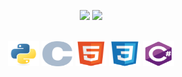 
<p align="center">
  <img height="180em" src="https://github-readme-stats.vercel.app/api?username=gui100O&show_icons=true&hide_border=true&bg_color=00000000&title_color=ADD8E6&icon_color=FF1A1A&text_color=FFFFFF" />
  <img height="180em" src="https://github-readme-stats.vercel.app/api/top-langs/?username=gui100O&layout=compact&hide_border=true&bg_color=00000000&title_color=ADD8E6&text_color=FFFFFF" />
</p>


<div align="center" style="display: inline_block"><br>
  <img align="center" alt="Python" height="40" width="50" src="https://raw.githubusercontent.com/devicons/devicon/master/icons/python/python-original.svg">
  <img align="center" alt="C" height="40" width="50" src="https://raw.githubusercontent.com/devicons/devicon/master/icons/c/c-original.svg">      
  <img align="center" alt="HTML5" height="40" width="50" src="https://raw.githubusercontent.com/devicons/devicon/master/icons/html5/html5-original.svg">
  <img align="center" alt="CSS3" height="40" width="50" src="https://raw.githubusercontent.com/devicons/devicon/master/icons/css3/css3-original.svg">
  <img align="center" alt="C#" height="40" width="50" src="https://raw.githubusercontent.com/devicons/devicon/master/icons/csharp/csharp-original.svg">
</div>

